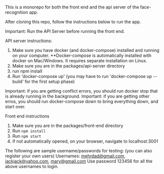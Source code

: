 This is a monorepo for both the front end and the api server of the face-recognition app.

After cloning this repo, follow the instructions below to run the app.

Important: Run the API Server before running the front end.

API server instructions:
1. Make sure you have docker (and docker-compose) installed and running on your computer.
   **Docker-compose is automatically installed with docker on Mac/Windows. It requires separate installation on Linux.
2. Make sure you are in the packages/api-server directory
3. run npm install
4. Run 'docker-compose up' (you may have to run 'docker-compose up --build' for the first setup phase)

Important: if you are getting conflict errors, you should run docker stop <container name> that is already running in the background. 
Important: if you are getting other erros, you should run docker-compose down to bring everything down, and start over.

Front end instructions
1. Make sure you are in the packages/front-end directory
2. Run `npm install`
3. Run `npm start`
4. If not automatically opened, on your browser, navigate to localhost:3001

The following are sample username/passwords for testing: (you can also register your own users)
Usernames: mehrdad@gmail.com, jackjack@yahoo.com, mary@gmail.com
Use password 123456 for all the above usernames to login.
